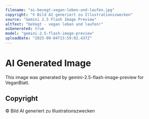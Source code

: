 ```yaml
---
filename: "ai-bevegt-vegan-leben-und-laufen.jpg"
copyright: "© Bild AI generiert zu Illustrationszwecken"
source: "Gemini 2.5 Flash Image Preview"
altText: "beVegt - vegan leben und laufen!"
aiGenerated: true
model: "gemini-2.5-flash-image-preview"
uploadDate: "2025-09-04T15:59:02.437Z"
---
```


# AI Generated Image

This image was generated by gemini-2.5-flash-image-preview for VeganBlatt.

## Copyright
© Bild AI generiert zu Illustrationszwecken
